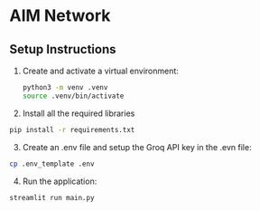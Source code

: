 # AIM Network

## Setup Instructions

1. Create and activate a virtual environment:
   ```bash
   python3 -m venv .venv
   source .venv/bin/activate

2. Install all the required libraries
```bash
pip install -r requirements.txt
```

3. Create an .env file and setup the Groq API key in the .evn file:
```bash
cp .env_template .env
```

4. Run the application:
```bash
streamlit run main.py
```